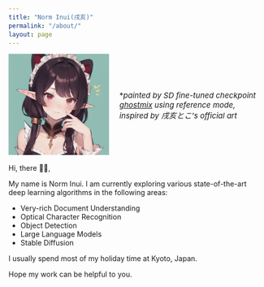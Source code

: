 ```yaml
---
title: "Norm Inui(戌亥)"
permalink: "/about/"
layout: page
---
```

<style>
    .container {
    display: flex;
    align-items: center;
    justify-content: center
    }
    
    img {
      max-width: 100%;
      max-height:100%;
    }
    
    .text {
      font-size: 15px;
      padding-left: 20px;
    }
</style>

<body>
<div class="container">
  <div class="image">
    <img src="https://raw.githubusercontent.com/NormXU/NormXU.github.io/main/_data/resources/profile/profile.png" width="512">
  </div>
  <div class="text">
    *<i>painted by SD fine-tuned checkpoint <a href="https://civitai.com/models/36520/ghostmix">ghostmix</a> using reference mode, inspired by 戌亥とこ's official art</i>
  </div>
</div>
</body>


Hi, there 👋🏻,

My name is Norm Inui. I am currently exploring various state-of-the-art deep learning algorithms in the following areas:

- Very-rich Document Understanding
- Optical Character Recognition
- Object Detection
- Large Language Models
- Stable Diffusion

I usually spend most of my holiday time at Kyoto, Japan. ️

Hope my work can be helpful to you.
